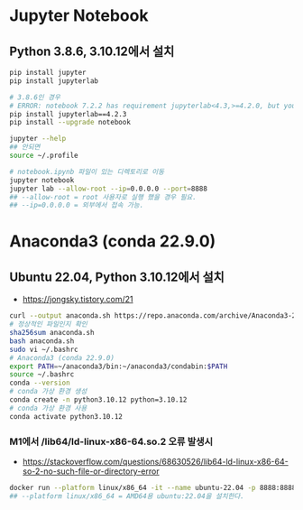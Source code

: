 # Jupyter Notebook
## Python 3.8.6, 3.10.12에서 설치
```sh
pip install jupyter
pip install jupyterlab

# 3.8.6인 경우
# ERROR: notebook 7.2.2 has requirement jupyterlab<4.3,>=4.2.0, but you'll have jupyterlab 4.3.1 which is incompatible.
pip install jupyterlab==4.2.3
pip install --upgrade notebook

jupyter --help
## 안되면
source ~/.profile

# notebook.ipynb 파일이 있는 디렉토리로 이동
jupyter notebook
jupyter lab --allow-root --ip=0.0.0.0 --port=8888
## --allow-root = root 사용자로 실행 했을 경우 필요.
## --ip=0.0.0.0 = 외부에서 접속 가능.
```

# Anaconda3 (conda 22.9.0)
## Ubuntu 22.04, Python 3.10.12에서 설치
* https://jongsky.tistory.com/21
```sh
curl --output anaconda.sh https://repo.anaconda.com/archive/Anaconda3-2022.10-Linux-x86_64.sh
# 정상적인 파일인지 확인
sha256sum anaconda.sh
bash anaconda.sh
sudo vi ~/.bashrc
# Anaconda3 (conda 22.9.0)
export PATH=~/anaconda3/bin:~/anaconda3/condabin:$PATH
source ~/.bashrc
conda --version
# conda 가상 환경 생성
conda create -n python3.10.12 python=3.10.12
# conda 가상 환경 사용
conda activate python3.10.12
```

### M1에서 /lib64/ld-linux-x86-64.so.2 오류 발생시
* https://stackoverflow.com/questions/68630526/lib64-ld-linux-x86-64-so-2-no-such-file-or-directory-error
```sh
docker run --platform linux/x86_64 -it --name ubuntu-22.04 -p 8888:8888 ubuntu:22.04
## --platform linux/x86_64 = AMD64용 ubuntu:22.04을 설치한다.
```
